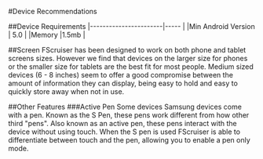 #Device Recommendations

##Device Requirements
|-----------------------|-----	|
|Min Android Version	| 5.0 	|
|Memory					|1.5mb	|

##Screen 
FScruiser has been designed to work on both phone and tablet screens sizes. However we find that devices on the larger size for phones or the smaller size for tablets are the best fit for most people. Medium sized devices (6 - 8 inches) seem to offer a good compromise between the amount of information they can display, being easy to hold and easy to quickly store away when not in use.

##Other Features
###Active Pen
Some devices Samsung devices come with a pen. Known as the S Pen, these pens work different from how other third "pens". Also known as an active pen, these pens interact with the device without using touch. When the S pen is used FScruiser is able to differentiate between touch and the pen, allowing you to enable a pen only mode.





